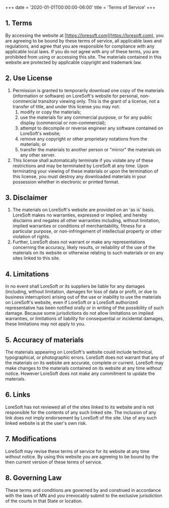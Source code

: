 +++
date = '2020-01-01T00:00:00-06:00'
title = 'Terms of Service'
+++

## 1. Terms

By accessing the website at [https://loresoft.com](https://loresoft.com), you are agreeing to be bound by these terms of service, all applicable laws and regulations, and agree that you are responsible for compliance with any applicable local laws. If you do not agree with any of these terms, you are prohibited from using or accessing this site. The materials contained in this website are protected by applicable copyright and trademark law.

## 2. Use License

1. Permission is granted to temporarily download one copy of the materials (information or software) on LoreSoft's website for personal, non-commercial transitory viewing only. This is the grant of a license, not a transfer of title, and under this license you may not:
    1. modify or copy the materials;
    2. use the materials for any commercial purpose, or for any public display (commercial or non-commercial);
    3. attempt to decompile or reverse engineer any software contained on LoreSoft's website;
    4. remove any copyright or other proprietary notations from the materials; or
    5. transfer the materials to another person or "mirror" the materials on any other server.
2. This license shall automatically terminate if you violate any of these restrictions and may be terminated by LoreSoft at any time. Upon terminating your viewing of these materials or upon the termination of this license, you must destroy any downloaded materials in your possession whether in electronic or printed format.

## 3. Disclaimer

1. The materials on LoreSoft's website are provided on an 'as is' basis. LoreSoft makes no warranties, expressed or implied, and hereby disclaims and negates all other warranties including, without limitation, implied warranties or conditions of merchantability, fitness for a particular purpose, or non-infringement of intellectual property or other violation of rights.
2. Further, LoreSoft does not warrant or make any representations concerning the accuracy, likely results, or reliability of the use of the materials on its website or otherwise relating to such materials or on any sites linked to this site.

## 4. Limitations

In no event shall LoreSoft or its suppliers be liable for any damages (including, without limitation, damages for loss of data or profit, or due to business interruption) arising out of the use or inability to use the materials on LoreSoft's website, even if LoreSoft or a LoreSoft authorized representative has been notified orally or in writing of the possibility of such damage. Because some jurisdictions do not allow limitations on implied warranties, or limitations of liability for consequential or incidental damages, these limitations may not apply to you.

## 5. Accuracy of materials

The materials appearing on LoreSoft's website could include technical, typographical, or photographic errors. LoreSoft does not warrant that any of the materials on its website are accurate, complete or current. LoreSoft may make changes to the materials contained on its website at any time without notice. However LoreSoft does not make any commitment to update the materials.

## 6. Links

LoreSoft has not reviewed all of the sites linked to its website and is not responsible for the contents of any such linked site. The inclusion of any link does not imply endorsement by LoreSoft of the site. Use of any such linked website is at the user's own risk.

## 7. Modifications

LoreSoft may revise these terms of service for its website at any time without notice. By using this website you are agreeing to be bound by the then current version of these terms of service.

## 8. Governing Law

These terms and conditions are governed by and construed in accordance with the laws of MN and you irrevocably submit to the exclusive jurisdiction of the courts in that State or location.
